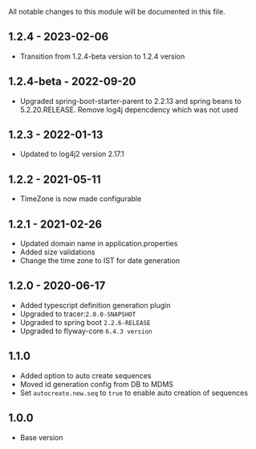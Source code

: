 All notable changes to this module will be documented in this file.

## 1.2.4 - 2023-02-06
- Transition from 1.2.4-beta version to 1.2.4 version

## 1.2.4-beta - 2022-09-20
- Upgraded spring-boot-starter-parent to 2.2.13 and spring beans to 5.2.20.RELEASE. Remove log4j depencdency which was not used

## 1.2.3 - 2022-01-13
- Updated to log4j2 version 2.17.1

## 1.2.2 - 2021-05-11

- TimeZone is now made configurable

## 1.2.1 - 2021-02-26

- Updated domain name in application.properties
- Added size validations
- Change the time zone to IST for date generation

## 1.2.0 - 2020-06-17

- Added typescript definition generation plugin
- Upgraded to tracer:`2.0.0-SNAPSHOT`
- Upgraded to spring boot `2.2.6-RELEASE`
- Upgraded to flyway-core `6.4.3 version`

## 1.1.0

- Added option to auto create sequences
- Moved id generation config from DB to MDMS
- Set `autocreate.new.seq` to `true` to enable auto creation of sequences

## 1.0.0

- Base version